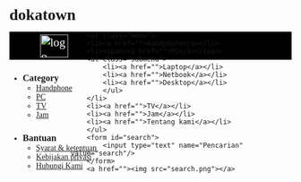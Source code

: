 # dokatown
<html>
<head>
<title>Doka Town</title>
<!--<link rel="stylesheet" type="text/css" href="Doka.css">-->
<style>
* {
  margin:0px;
  padding:0px;
}
#header{
  background-color: black;
  height: 50px;
  min-width: 100%;
}
body{
  font-family:  calibri;
}
img{
  width: 50px;
  margin: 4.8px;
  margin-left:41pt;
  float: left;
  height: 41px;
}
#header ul,#header a{
  font-size: 16pt;
  text-decoration: none;
  color: white;
  list-style-type: none;
  font-family: "Berlin Sans FB Demi";
}

ul.menu{
  height: 30px;
  width: 80%;
  float: left;
}
ul.menu li{
  margin-top: 11px;
  margin-left: 123px; 
  float: left;
  position: relative;
}
ul.submenu {
  margin-left: -45px;
  margin-top: 13px;
  z-index: 999;
  position: absolute;
  display: none;
}
ul.submenu li{
  background-color: black;
  margin-left: 0px;
  width:123px;
  margin-top: 4px;
  text-align: center;
  border-radius: 5px;
  
  
}
#search {
  position: fixed;
  margin: 4px;

}
input{
  display: none;
  margin-left: 5pt;
  padding: 2px;
  height:30pt;
  width: 1299px;
  font-size: 18pt;
}
ul.submenu:hover + .submenu li{
  display:block;
}

</style></head>
<body>
<div id="header">
	<a href="http://www.dokatown.com"><img src="doka.png" alt="logo"/></a>
		
		<ul class="menu">
		<li><a href="">Handphone</a></li>
		<li><span><a href="">PC</a></span>
		<ul class="submenu">
			<li><a href="">Laptop</a></li>
			<li><a href="">Netbook</a></li>
			<li><a href="">Desktop</a></li>
			</ul>
		</li>
		<li><a href="">TV</a></li>
		<li><a href="">Jam</a></li>
		<li><a href="">Tentang kami</a></li>
		</ul>
		<form id="search">
			<input type="text" name="Pencarian" value="search"/>
		</form>
		<a href=""><img src="search.png"></a>
</div>
<div id="conten">
	
</div>
<div id="footpage">
	<ul class="navbottom">
		<li><h3>Category</h3>
			<ul class="category">
				<li><a href="">Handphone</a></li>
				<li><a href="">PC</a></li>
				<li><a href="">TV</a></li>
				<li><a href="">Jam</a></li>
			</ul>
		</li>
		<li><h3>Bantuan</h3>
			<ul class="bantuan">
				<li><a href="">Syarat & ketentuan</a></li>
				<li><a href="">Kebijakan privasi</a></li>
				<li><a href="">Hubungi Kami</a></li>
			</ul></li>
	</ul>
</div>
</body>
